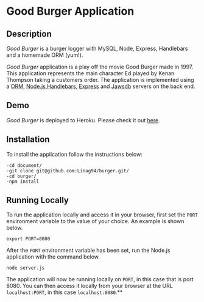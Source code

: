 # Good Burger Application

## Description

*Good Burger* is a burger logger with MySQL, Node, Express, Handlebars and a homemade ORM (yum!).

*Good Burger* application is a play off the movie Good Burger made in 1997. This application represents the main character Ed played by Kenan Thompson taking a customers order. The application is implemented using a [ORM](https://www.npmjs.com/package/orm), [Node.js](https://nodejs.org/en/),[Handlebars](http://handlebarsjs.com/installation.html), [Express](expressjs.com/) and [Jawsdb](https://www.jawsdb.com/) servers on the back end.

## Demo
	
*Good Burger* is deployed to Heroku. Please check it out [here](https://radiant-chamber-16651.herokuapp.com/index).

## Installation

To install the application follow the instructions below:

    -cd document/
	-git clone git@github.com:Linag94/burger.git/
	-cd burger/
	-npm install
	
## Running Locally

To run the application locally and access it in your browser, first set the `PORT` environment variable to the value of your choice. An example is shown below.

	export PORT=8080
	
After the `PORT` environment variable has been set, run the Node.js application with the command below.

	node server.js
	
The application will now be running locally on `PORT`, in this case that is port 8080. You can then access it locally from your browser at the URL `localhost:PORT`, in this case `localhost:8080`.**